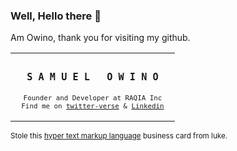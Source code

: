 ### Well, Hello there 👋

Am Owino, thank you for visiting my github. 

<table>
    <tr align="center">
      <td>
<h3><samp>&nbsp;&nbsp;S A M U E L &nbsp; O W I N O&nbsp;&nbsp;</samp></h3>
<sub><samp>Founder and Developer at RAQIA Inc</samp></sub><br>
<sub><samp>Find me on <a href="https://twitter.com/SamProgramiz">twitter-verse</a> & <a href="https://www.linkedin.com/in/samuel-owino-954154129/">Linkedin</a></br></br></samp></sub>
</td>
    </tr>
</table>

<sub>Stole this <a href="https://raw.githubusercontent.com/lukehefson/lukehefson/master/README.md">hyper text markup language</a> business card from luke.</sub>
